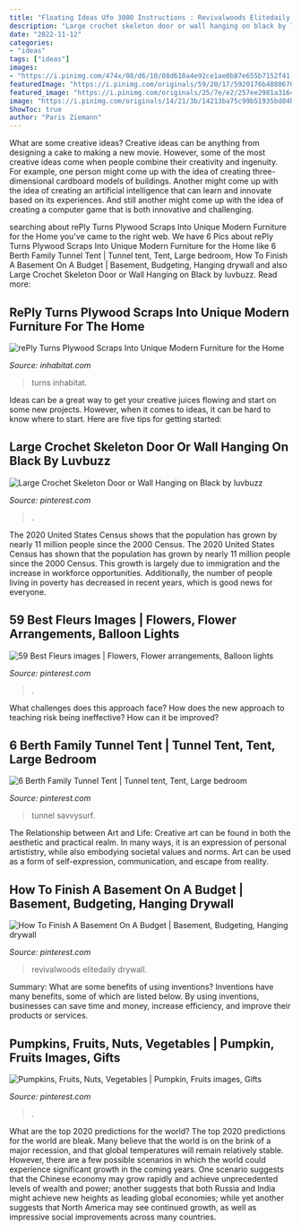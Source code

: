 ```yaml
---
title: "Floating Ideas Ufo 3000 Instructions : Revivalwoods Elitedaily Drywall"
description: "Large crochet skeleton door or wall hanging on black by luvbuzz"
date: "2022-11-12"
categories:
- "ideas"
tags: ["ideas"]
images:
- "https://i.pinimg.com/474x/08/d6/10/08d610a4e92ce1ae0b87e655b7152f41.jpg"
featuredImage: "https://i.pinimg.com/originals/59/20/17/5920176b48806704412bc9ac32b230ad.jpg"
featured_image: "https://i.pinimg.com/originals/25/7e/e2/257ee2981a31648642b603ba7a2bf006.jpg"
image: "https://i.pinimg.com/originals/14/21/3b/14213ba75c99b51935bd84bb0cb158a4.png"
ShowToc: true
author: "Paris Ziemann"
---
```



What are some creative ideas?
Creative ideas can be anything from designing a cake to making a new movie. However, some of the most creative ideas come when people combine their creativity and ingenuity. For example, one person might come up with the idea of creating three-dimensional cardboard models of buildings. Another might come up with the idea of creating an artificial intelligence that can learn and innovate based on its experiences. And still another might come up with the idea of creating a computer game that is both innovative and challenging.

	

		
searching about rePly Turns Plywood Scraps Into Unique Modern Furniture for the Home you've came to the right web. We have 6 Pics about rePly Turns Plywood Scraps Into Unique Modern Furniture for the Home like 6 Berth Family Tunnel Tent | Tunnel tent, Tent, Large bedroom, How To Finish A Basement On A Budget | Basement, Budgeting, Hanging drywall and also Large Crochet Skeleton Door or Wall Hanging on Black by luvbuzz. Read more:
		
    
## RePly Turns Plywood Scraps Into Unique Modern Furniture For The Home

<img loading=lazy src="https://inhabitat.com/wp-content/blogs.dir/1/files/2013/11/pixel_table3.jpg" onerror="this.onerror=null;this.src='https://tse3.mm.bing.net/th?id=OIP.p3w7ocBLKIU5FR8QWT1bnwHaFQ&amp;pid=15.1';" alt="rePly Turns Plywood Scraps Into Unique Modern Furniture for the Home">

_Source: inhabitat.com_

>turns inhabitat. 

	

Ideas can be a great way to get your creative juices flowing and start on some new projects. However, when it comes to ideas, it can be hard to know where to start. Here are five tips for getting started: 

    
## Large Crochet Skeleton Door Or Wall Hanging On Black By Luvbuzz

<img loading=lazy src="https://i.pinimg.com/originals/59/20/17/5920176b48806704412bc9ac32b230ad.jpg" onerror="this.onerror=null;this.src='https://tse1.mm.bing.net/th?id=OIP.dJBdH_k4PmAC2ufw3IM-8wHaJ4&amp;pid=15.1';" alt="Large Crochet Skeleton Door or Wall Hanging on Black by luvbuzz">

_Source: pinterest.com_

>. 

	

The 2020 United States Census shows that the population has grown by nearly 11 million people since the 2000 Census.
The 2020 United States Census has shown that the population has grown by nearly 11 million people since the 2000 Census. This growth is largely due to immigration and the increase in workforce opportunities. Additionally, the number of people living in poverty has decreased in recent years, which is good news for everyone.

    
## 59 Best Fleurs Images | Flowers, Flower Arrangements, Balloon Lights

<img loading=lazy src="https://i.pinimg.com/474x/08/d6/10/08d610a4e92ce1ae0b87e655b7152f41.jpg" onerror="this.onerror=null;this.src='https://tse3.mm.bing.net/th?id=OIP.WDtcJQGyyTPWdXcrXLiSrAAAAA&amp;pid=15.1';" alt="59 Best Fleurs images | Flowers, Flower arrangements, Balloon lights">

_Source: pinterest.com_

>. 

	

What challenges does this approach face?
How does the new approach to teaching risk being ineffective? How can it be improved?

    
## 6 Berth Family Tunnel Tent | Tunnel Tent, Tent, Large Bedroom

<img loading=lazy src="https://i.pinimg.com/originals/25/7e/e2/257ee2981a31648642b603ba7a2bf006.jpg" onerror="this.onerror=null;this.src='https://tse2.mm.bing.net/th?id=OIP.auc8Gqg35XMsk1P3G2EBZAHaHa&amp;pid=15.1';" alt="6 Berth Family Tunnel Tent | Tunnel tent, Tent, Large bedroom">

_Source: pinterest.com_

>tunnel savvysurf. 

	

The Relationship between Art and Life:
Creative art can be found in both the aesthetic and practical realm. In many ways, it is an expression of personal artististry, while also embodying societal values and norms. Art can be used as a form of self-expression, communication, and escape from reality.

    
## How To Finish A Basement On A Budget | Basement, Budgeting, Hanging Drywall

<img loading=lazy src="https://i.pinimg.com/originals/14/21/3b/14213ba75c99b51935bd84bb0cb158a4.png" onerror="this.onerror=null;this.src='https://tse4.mm.bing.net/th?id=OIP.CEavsKlYv0kKDczh6QfQ5gHaHa&amp;pid=15.1';" alt="How To Finish A Basement On A Budget | Basement, Budgeting, Hanging drywall">

_Source: pinterest.com_

>revivalwoods elitedaily drywall. 

	

Summary: What are some benefits of using inventions?
Inventions have many benefits, some of which are listed below. By using inventions, businesses can save time and money, increase efficiency, and improve their products or services.

    
## Pumpkins, Fruits, Nuts, Vegetables | Pumpkin, Fruits Images, Gifts

<img loading=lazy src="https://i.pinimg.com/originals/01/cf/d5/01cfd54fde8031a83cd6245e53f2c733.jpg" onerror="this.onerror=null;this.src='https://tse2.mm.bing.net/th?id=OIP.6JQtycr3XhH6t-A1b9pVkwAAAA&amp;pid=15.1';" alt="Pumpkins, Fruits, Nuts, Vegetables | Pumpkin, Fruits images, Gifts">

_Source: pinterest.com_

>. 

	

What are the top 2020 predictions for the world?
The top 2020 predictions for the world are bleak. Many believe that the world is on the brink of a major recession, and that global temperatures will remain relatively stable. However, there are a few possible scenarios in which the world could experience significant growth in the coming years. One scenario suggests that the Chinese economy may grow rapidly and achieve unprecedented levels of wealth and power; another suggests that both Russia and India might achieve new heights as leading global economies; while yet another suggests that North America may see continued growth, as well as impressive social improvements across many countries.

